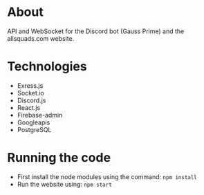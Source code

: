# About
API and WebSocket for the Discord bot (Gauss Prime) and the allsquads.com website. 

# Technologies
- Exress.js
- Socket.io
- Discord.js
- React.js
- Firebase-admin
- Googleapis
- PostgreSQL

# Running the code
- First install the node modules using the command: `npm install`
- Run the website using: `npm start`
